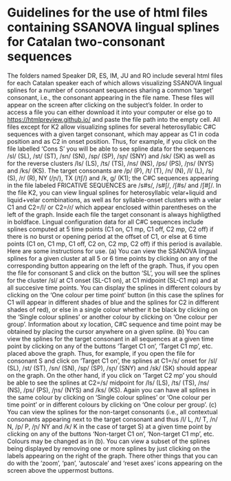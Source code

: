 # Guidelines for the use of html files containing SSANOVA lingual splines for Catalan  two-consonant sequences
The folders named Speaker DR, ES, IM, JU and RO include several html files for each Catalan speaker each of which allows visualizing SSANOVA lingual splines for a number of consonant sequences sharing a common ‘target’ consonant, i.e., the consonant appearing in the file name.  These files will appear on the screen after clicking on the subject’s folder. In order to access a file you can either download it into your computer or else go to https://htmlpreview.github.io/ and paste the file path into the empty cell.
 All files except for K2 allow visualizing splines for several heterosyllabic C#C sequences with a given target consonant, which may appear as C1 in coda position and as C2 in onset position. Thus, for example, if you click on the file labelled ‘Cons S’ you will be able to see spline data for the sequences /sl/ (SL), /st/ (ST), /sn/ (SN), /sp/ (SP), /sɲ/ (SNY) and /sk/ (SK) as well as for the reverse clusters  /ls/ (LS), /ts/ (TS), /ns/ (NS), /ps/ (PS), /ɲs/ (NYS) and /ks/ (KS). The target consonants are /p/ (P), /t/ (T), /n/ (N), /l/ (L), /s/ (S), /r/ (R), NY (/ɲ/), TX (/tʃ/) and /k, g/ (K1); the C#C sequences appearing in the file labeled FRICATIVE SEQUENCES are /s#s/, /s#ʃ/, /ʃ#s/ and /ʃ#ʃ/. In the file K2, you can view lingual splines for heterosyllabic velar+liquid and liquid+velar combinations, as well as for syllable-onset clusters with a velar C1 and C2=/l/ or C2=/ɾ/ which appear enclosed within parentheses on the left of the graph.
Inside each file the target consonant is always highligthed in boldface. Lingual configuration data for all C#C sequences include splines computed at 5 time points (C1 on, C1 mp, C1 off, C2 mp, C2 off) if there is no burst or opening period at the offset of C1, or else at 6 time points (C1 on, C1 mp, C1 off, C2 on, C2 mp, C2 off) if this period is available. Here are some instructions for use. 
(a) You can view the SSANOVA lingual splines for a given cluster at all 5 or 6 time points by clicking on any of the corresponding button appearing on the left of the graph. Thus, if you open the file for consonant S and click on the button ‘SL’, you will see the splines for the cluster /sl/ at C1 onset (SL-C1 on), at C1 midpoint (SL-C1 mp) and at all succesive time points. You can display the splines in different colours by clicking on the ‘One colour per time point’ button (in this case the splines for C1 will appear in different shades of blue and the splines for C2 in different shades of red), or else in a single colour whether it be black by clicking on the ‘Single colour splines’ or another colour by clicking on ‘One colour per group’. Information about xy location, C#C sequence and time point may be obtained by placing the cursor anywhere on a given spline. 
	(b) You can view the splines for the target consonant in all sequences at a given time point by clicking on any of the buttons ‘Target C1 on’, ‘Target C1 mp’, etc. placed above the graph. Thus, for example, if you open the file for consonant S and click on ‘Target C1 on’, the splines at C1=/s/ onset for /sl/ (SL), /st/ (ST), /sn/ (SN), /sp/ (SP), /sɲ/ (SNY) and /sk/ (SK) should appear on the graph. On the other hand,  if you click on ‘Target C2 mp’ you should be able to see the splines at C2=/s/ midpoint for /ls/ (LS), /ts/ (TS), /ns/ (NS), /ps/ (PS), /ɲs/ (NYS) and /ks/ (KS). Again you can have all splines in the same colour by clicking on ‘Single colour splines’ or ‘One colour per time point’ or in different colours by clicking on ‘One colour per group’.
 (c) You can view the splines for the non-target consonants (i.e., all contextual consonants appearing next to the target consonant and thus /l/ L, /t/ T, /n/ N, /p/ P, /ɲ/ NY and /k/ K in the case of target S) at a given time point by clicking on any of the buttons ‘Non-target C1 on’, ‘Non-target C1 mp’, etc. Colours may be changed as in (b).
You can view a subset of the splines being displayed by removing one or more splines by just clicking on the labels appearing on the right of the graph. There other things that you can do with the ‘zoom’, ‘pan’, ‘autoscale’  and ‘reset axes’ icons appearing on the screen above the uppermost buttons. 


